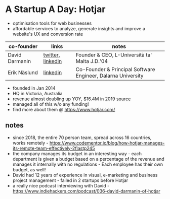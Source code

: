 # A Startup A Day: Hotjar

- optimisation tools for web businesses
- affordable services to analyze, generate insights and improve a website's UX and conversion rate

| co-founder |links|notes| 
|---|---|---|
| David Darmanin | [twitter](https://twitter.com/daviddarmanin), [linkedin](https://www.linkedin.com/in/daviddarmanin)  | Founder & CEO, L-Università ta' Malta J.D.'04 |
| Erik Näslund | [linkedin](https://www.linkedin.com/in/naslunderik)  | Co-Founder & Principal Software Engineer, Dalarna University | 

- founded in Jan 2014
- HQ in Victoria, Australia
- revenue almost doubling up YOY, $16.4M in 2019 [source](https://getlatka.com/companies/hotjar)
- managed all of this w/o any funding!
- find more about them @ https://www.hotjar.com/

## notes
- since 2018, the entire 70 person team, spread across 16 countries, works remotely - https://www.codementor.io/blog/how-hotjar-manages-its-remote-team-effectively-2flastp245
- the company manages its budget in an interesting way - each department is given a budget based on a percentage of the revenue and manages it internally with no regulations - Each employee has their own budget, as well! 
- David had 12 years of experience in visual, e-marketing and business project management - failed in 2 startups before Hotjar
- a really nice podcast interviewing with David - https://www.indiehackers.com/podcast/036-david-darmanin-of-hotjar

